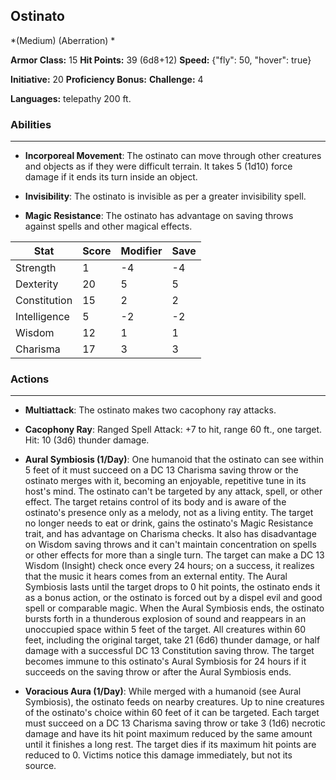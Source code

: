 ## Ostinato
*(Medium) (Aberration) *

**Armor Class:** 15
**Hit Points:** 39 (6d8+12)
**Speed:** {"fly": 50, "hover": true}

**Initiative:** 20
**Proficiency Bonus:**
**Challenge:** 4

**Languages:** telepathy 200 ft.

### Abilities
 --- 
- **Incorporeal Movement**: The ostinato can move through other creatures and objects as if they were difficult terrain. It takes 5 (1d10) force damage if it ends its turn inside an object.

- **Invisibility**: The ostinato is invisible as per a greater invisibility spell.

- **Magic Resistance**: The ostinato has advantage on saving throws against spells and other magical effects.



| Stat | Score | Modifier | Save |
| ---- | ---- | ---- | ---- |
| Strength | 1 | -4 | -4 |
| Dexterity | 20 | 5 | 5 |
| Constitution | 15 | 2 | 2 |
| Intelligence | 5 | -2 | -2 |
| Wisdom | 12 | 1 | 1 |
| Charisma | 17 | 3 | 3 |

### Actions
 --- 
- **Multiattack**: The ostinato makes two cacophony ray attacks.

- **Cacophony Ray**: Ranged Spell Attack: +7 to hit, range 60 ft., one target. Hit: 10 (3d6) thunder damage.

- **Aural Symbiosis (1/Day)**: One humanoid that the ostinato can see within 5 feet of it must succeed on a DC 13 Charisma saving throw or the ostinato merges with it, becoming an enjoyable, repetitive tune in its host's mind. The ostinato can't be targeted by any attack, spell, or other effect. The target retains control of its body and is aware of the ostinato's presence only as a melody, not as a living entity. The target no longer needs to eat or drink, gains the ostinato's Magic Resistance trait, and has advantage on Charisma checks. It also has disadvantage on Wisdom saving throws and it can't maintain concentration on spells or other effects for more than a single turn. The target can make a DC 13 Wisdom (Insight) check once every 24 hours; on a success, it realizes that the music it hears comes from an external entity. The Aural Symbiosis lasts until the target drops to 0 hit points, the ostinato ends it as a bonus action, or the ostinato is forced out by a dispel evil and good spell or comparable magic. When the Aural Symbiosis ends, the ostinato bursts forth in a thunderous explosion of sound and reappears in an unoccupied space within 5 feet of the target. All creatures within 60 feet, including the original target, take 21 (6d6) thunder damage, or half damage with a successful DC 13 Constitution saving throw. The target becomes immune to this ostinato's Aural Symbiosis for 24 hours if it succeeds on the saving throw or after the Aural Symbiosis ends.

- **Voracious Aura (1/Day)**: While merged with a humanoid (see Aural Symbiosis), the ostinato feeds on nearby creatures. Up to nine creatures of the ostinato's choice within 60 feet of it can be targeted. Each target must succeed on a DC 13 Charisma saving throw or take 3 (1d6) necrotic damage and have its hit point maximum reduced by the same amount until it finishes a long rest. The target dies if its maximum hit points are reduced to 0. Victims notice this damage immediately, but not its source.

